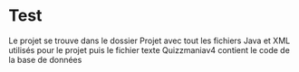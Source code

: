 # Test
Le projet se trouve dans le dossier Projet avec tout les fichiers Java et XML utilisés pour le projet puis le fichier texte Quizzmaniav4
contient le code de la base de données
